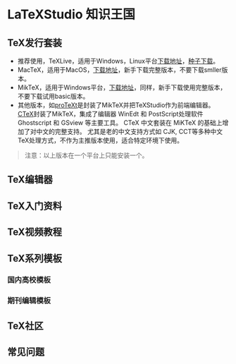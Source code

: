 # LaTeXStudio 知识王国

## TeX发行套装

- 推荐使用，TeXLive，适用于Windows，Linux平台[下载地址](http://tug.org/texlive/acquire-netinstall.html)，[种子下载](http://www.latexstudio.net/wp-content/uploads/texlive2016/texlive2016.iso.torrent)。
- MacTeX，适用于MacOS，[下载地址](http://tug.org/mactex/)，新手下载完整版本，不要下载smller版本。
- MikTeX，适用于Windows平台，[下载地址](https://miktex.org/)，同样，新手下载使用完整版本，不要下载试用basic版本。
- 其他版本，如[proTeXt](http://tug.org/protext/)是封装了MikTeX并把TeXStudio作为前端编辑器。[CTeX](http://www.ctex.org)封装了MikTeX，集成了编辑器 WinEdt 和 PostScript处理软件 Ghostscript 和 GSview 等主要工具。 CTeX 中文套装在 MiKTeX 的基础上增加了对中文的完整支持。 尤其是老的中文支持方式如 CJK, CCT等多种中文TeX处理方式，不作为主推版本使用，适合特定环境下使用。

> 注意：以上版本在一个平台上只能安装一个。

## TeX编辑器

## TeX入门资料

## TeX视频教程

## TeX系列模板

### 国内高校模板

### 期刊编辑模板


## TeX社区


## 常见问题


